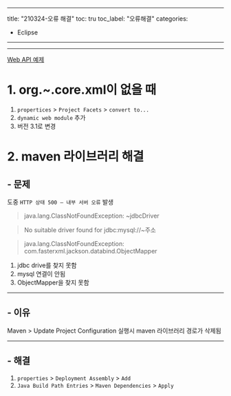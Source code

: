  ---
title: "210324-오류 해결"
toc: tru
toc_label: "오류해결"
categories:
  - Eclipse
---


---



[Web API 예제](https://no-025.github.io/maven/jdbc/api/boostcourse9/)


# 1. org.~.core.xml이 없을 때

1. `propertices` > `Project Facets` >  `convert to...`
2. `dynamic web module` 추가
3. 버전 3.1로 변경


# 2. maven 라이브러리 해결

## - 문제

 도중 `HTTP 상태 500 – 내부 서버 오류` 발생

> java.lang.ClassNotFoundException: ~jdbcDriver

> No suitable driver found for jdbc:mysql://~주소

> java.lang.ClassNotFoundException: com.fasterxml.jackson.databind.ObjectMapper

1. jdbc drive를 찾지 못함
2. mysql 연결이 안됨
3. ObjectMapper을 찾지 못함

---

## - 이유

Maven > Update Project Configuration 실행시 maven 라이브러리 경로가 삭제됨

---

## - 해결

1. `properties` >  `Deployment Assembly` > `Add`
2. `Java Build Path Entries` > `Maven Dependencies` > `Apply`



